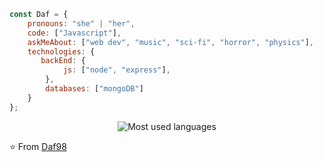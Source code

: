```javascript
const Daf = {
    pronouns: "she" | "her",
    code: ["Javascript"],
    askMeAbout: ["web dev", "music", "sci-fi", "horror", "physics"],
    technologies: {
       backEnd: {
            js: ["node", "express"],
        },
        databases: ["mongoDB"]
    }
};
```
<p align="center">
   <img src="https://github-readme-stats.vercel.app/api/top-langs/?username=Daf98&theme=tokyonight" alt="Most used languages">
</p>

⭐️ From [Daf98](https://github.com/Daf98)
